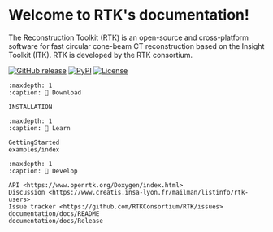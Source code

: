 ﻿# Welcome to RTK's documentation!

The Reconstruction Toolkit (RTK) is an open-source and cross-platform software for fast circular cone-beam CT reconstruction based on the Insight Toolkit (ITK). RTK is developed by the RTK consortium.

[![GitHub release](https://img.shields.io/github/release/RTKConsortium/RTK.svg)](https://github.com/RTKConsortium/RTK/releases/latest)
[![PyPI](https://img.shields.io/pypi/v/itk-rtk.svg)](https://pypi.python.org/pypi/itk-rtk)
[![License](https://img.shields.io/badge/License-Apache%202.0-blue.svg)](https://github.com/RTKConsortium/RTK/blob/master/LICENSE.TXT)


```{toctree}
:maxdepth: 1
:caption: 💾 Download

INSTALLATION
```

```{toctree}
:maxdepth: 1
:caption: 📖 Learn

GettingStarted
examples/index
```

```{toctree}
:maxdepth: 1
:caption: 🔨 Develop

API <https://www.openrtk.org/Doxygen/index.html>
Discussion <https://www.creatis.insa-lyon.fr/mailman/listinfo/rtk-users>
Issue tracker <https://github.com/RTKConsortium/RTK/issues>
documentation/docs/README
documentation/docs/Release
```